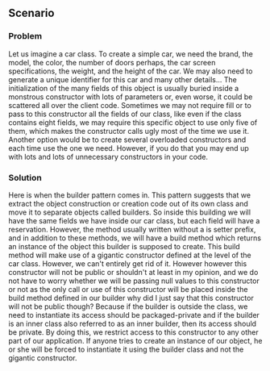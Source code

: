 ## Scenario

### Problem

Let us imagine a car class. To create a simple car, we need the brand, the model, the color, the number of doors perhaps, the car screen specifications, the weight, and the height of the car. We may also need to generate a unique identifier for this car and many other details... The initialization of the many fields of this object is usually buried inside a monstrous constructor with lots of parameters or, even worse, it could be scattered all over the client code. Sometimes we may not require fill or to pass to this constructor all the fields of our class, like even if the class contains eight fields, we may require this specific object to use only five of them, which makes the constructor calls ugly most of the time we use it.  Another option would be to create several overloaded constructors and each time use the one we need. However, if you do that you may end up with lots and lots of unnecessary constructors in your code.

### Solution

Here is when the builder pattern comes in. This pattern suggests that we extract the object construction or creation code out of its own class and move it to separate objects called builders. So inside this building we will have the same fields we have inside our car class, but each field will have a reservation. However, the method usually written without a is setter prefix, and in addition to these methods, we will have a build method which returns an instance of the object this builder is supposed to create. This build method will make use of a gigantic constructor defined at the level of the car class. However, we can't entirely get rid of it. However however this constructor will not be public or shouldn't at least in my opinion, and we do not have to worry whether we will be passing null values to this constructor or not as the only call or use of this constructor will be placed inside the build method defined in our builder why did I just say that this constructor will not be public though?  Because if the builder is outside the class, we need to instantiate its access should be packaged-private and if the builder is an inner class also referred to as an inner builder, then its access should be private. By doing this, we restrict access to this constructor to any other part of our application. If anyone tries to create an instance of our object, he or she will be forced to instantiate it using the builder class and not the gigantic constructor.  

